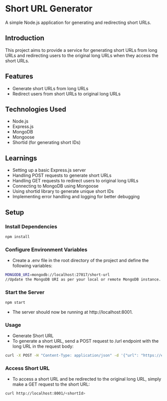 # Short URL Generator

A simple Node.js application for generating and redirecting short URLs.

## Introduction

This project aims to provide a service for generating short URLs from long URLs and redirecting users to the original long URLs when they access the short URLs.

## Features

- Generate short URLs from long URLs
- Redirect users from short URLs to original long URLs

## Technologies Used

- Node.js
- Express.js
- MongoDB
- Mongoose
- Shortid (for generating short IDs)

## Learnings
- Setting up a basic Express.js server
- Handling POST requests to generate short URLs
- Handling GET requests to redirect users to original long URLs
- Connecting to MongoDB using Mongoose
- Using shortid library to generate unique short IDs
- Implementing error handling and logging for better debugging


## Setup

### Install Dependencies

```bash
npm install
```
### Configure Environment Variables
- Create a .env file in the root directory of the project and define the following variables:

```bash
MONGODB_URI=mongodb://localhost:27017/short-url
//Update the MongoDB URI as per your local or remote MongoDB instance.
```

### Start the Server
```bash
npm start
```
- The server should now be running at http://localhost:8001.

### Usage
- Generate Short URL
- To generate a short URL, send a POST request to /url endpoint with the long URL in the request body:

```bash
curl -X POST -H "Content-Type: application/json" -d '{"url": "https://example.com"}' http://localhost:8001/url
```

### Access Short URL
- To access a short URL and be redirected to the original long URL, simply make a GET request to the short URL:

```bash
curl http://localhost:8001/<shortId>
```





